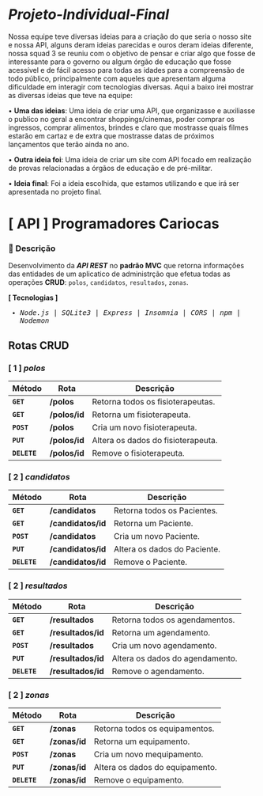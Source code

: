# *Projeto-Individual-Final*

Nossa equipe teve diversas ideias para a criação do que seria o nosso site e nossa API, alguns deram ideias parecidas e ouros deram ideias diferente, nossa squad 3 se reuniu com o objetivo de pensar e criar algo que fosse de interessante para o governo ou algum órgão de educação que fosse acessível e de fácil acesso para todas as idades para a compreensão de todo público, principalmente com aqueles que apresentam alguma dificuldade em interagir com tecnologias diversas.
Aqui a baixo irei mostrar as diversas ideias que teve na equipe:

•	**Uma das ideias**: Uma ideia de criar uma API, que organizasse e auxiliasse o publico no geral a encontrar shoppings/cinemas, poder comprar os ingressos, comprar alimentos, brindes e claro que mostrasse quais filmes estarão em cartaz e de extra que mostrasse datas de próximos lançamentos que terão ainda no ano.

•	**Outra ideia foi**: Uma ideia de criar um site com API focado em realização de provas relacionadas a órgãos de educação e de pré-militar.

•	**Ideia final**: Foi a ideia escolhida, que estamos utilizando e que irá ser apresentada no projeto final.


# [ API ] Programadores Cariocas
### 📑 Descrição
Desenvolvimento da <em>**API REST**</em> no **padrão MVC** que retorna informações das entidades de um aplicatico de administrção que efetua todas as operações **CRUD**: ``polos``, ``candidatos``, ``resultados``, ``zonas``.

**[ Tecnologias ]**

<samp>
  
- <em>Node.js</em> | <em>SQLite3</em> | <em>Express</em> | <em>Insomnia</em> | <em>CORS</em> | <em>npm</em> | <em>Nodemon</em>
  
</samp>

## Rotas CRUD

### [ 1 ] <em>polos</em>

| Método | Rota | Descrição |
| ------ | ----- | ----------- |
| **`GET`** | **/polos** | Retorna todos os fisioterapeutas. |
|  **`GET`** | **/polos/id** | Retorna um fisioterapeuta. |
|  **`POST`** | **/polos** | Cria um novo fisioterapeuta.  |
|  **`PUT`** | **/polos/id** | Altera os dados do fisioterapeuta.
|  **`DELETE`** | **/polos/id** | Remove o fisioterapeuta.
  
### [ 2 ] <em>candidatos</em>

| Método | Rota | Descrição |
| ------ | ----- | ----------- |
|  **`GET`** | **/candidatos** | Retorna todos os Pacientes. |
|  **`GET`** | **/candidatos/id** | Retorna um Paciente. |
|  **`POST`** | **/candidatos** | Cria um novo Paciente.  |
|  **`PUT`** | **/candidatos/id** | Altera os dados do Paciente.
|  **`DELETE`** | **/candidatos/id** | Remove o Paciente.
  
  
### [ 2 ] <em>resultados</em>

| Método | Rota | Descrição |
| ------ | ----- | ----------- |
|  **`GET`** | **/resultados** | Retorna todos os agendamentos. |
|  **`GET`** | **/resultados/id** | Retorna um agendamento. |
|  **`POST`** | **/resultados** | Cria um novo agendamento.  |
|  **`PUT`** | **/resultados/id** | Altera os dados do agendamento.
|  **`DELETE`** | **/resultados/id** | Remove o agendamento.


### [ 2 ] <em>zonas</em>

| Método | Rota | Descrição |
| ------ | ----- | ----------- |
|  **`GET`** | **/zonas** | Retorna todos os equipamentos. |
|  **`GET`** | **/zonas/id** |  Retorna um equipamento. |
|  **`POST`** | **/zonas** | Cria um novo mequipamento.  |
|  **`PUT`** | **/zonas/id** | Altera os dados do equipamento.
|  **`DELETE`** | **/zonas/id** | Remove o equipamento.
  



